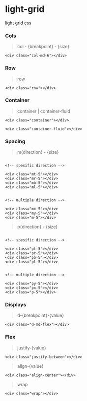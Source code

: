 # light-grid
light grid css

### Cols
> col - {breakpoint} - {size}
```
<div class="col-md-6"></div>
```
### Row
> row
```
<div class="row"></div>
```
### Container
> container | container-fluid
```
<div class="container"></div>

<div class="container-fluid"></div>
```
### Spacing
> m{direction} - {size}


```

<!-- spesific direction -->

<div class="mt-5"></div>
<div class="mr-5"></div>
<div class="mb-5"></div>
<div class="ml-5"></div>


<!-- multiple direction -->

<div class="mx-5"></div>
<div class="my-5"></div>
<div class="m-5"></div>

```
> p{direction} - {size}
```

<!-- spesific direction -->

<div class="pt-5"></div>
<div class="pr-5"></div>
<div class="pb-5"></div>
<div class="pl-5"></div>


<!-- multiple direction -->

<div class="py-5"></div>
<div class="px-5"></div>
<div class="p-5"></div>

```

### Displays
> d-{breakpoint}-{value}
```
<div class="d-md-flex"></div>

```
### Flex
> justify-{value}
```
<div class="justify-between"></div>

```
> align-{value}
```
<div class="align-center"></div>

```
> wrap
```
<div class="wrap"></div>

```
